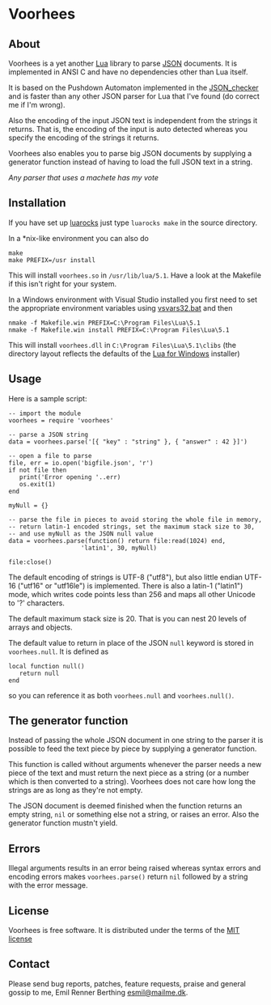 Voorhees
======


About
-----

Voorhees is a yet another [Lua][1] library to parse [JSON][2] documents.
It is implemented in ANSI C and have no dependencies other than Lua itself.

It is based on the Pushdown Automaton implemented in the [JSON\_checker][3]
and is faster than any other JSON parser for Lua that I've found
(do correct me if I'm wrong).

Also the encoding of the input JSON text is independent from the strings
it returns. That is, the encoding of the input is auto detected
whereas you specify the encoding of the strings it returns.

Voorhees also enables you to parse big JSON documents by supplying a
generator function instead of having to load the full JSON text in a string.

*Any parser that uses a machete has my vote*

[1]: http://www.lua.org
[2]: http://www.json.org
[3]: http://www.json.org/JSON_checker/


Installation
------------

If you have set up [luarocks][4] just type `luarocks make` in the source
directory.

In a \*nix-like environment you can also do

    make
    make PREFIX=/usr install

This will install `voorhees.so` in `/usr/lib/lua/5.1`.
Have a look at the Makefile if this isn't right for your system.

In a Windows environment with Visual Studio installed you first need to set
the appropriate environment variables using [vsvars32.bat][5] and then

    nmake -f Makefile.win PREFIX=C:\Program Files\Lua\5.1
    nmake -f Makefile.win install PREFIX=C:\Program Files\Lua\5.1

This will install `voorhees.dll` in `C:\Program Files\Lua\5.1\clibs` (the
directory layout reflects the defaults of the [Lua for Windows][6] installer)

[4]: http://www.luarocks.org
[5]: http://msdn.microsoft.com/en-us/library/1700bbwd(VS.80).aspx
[6]: http://luaforwindows.luaforge.net/


Usage
-----

Here is a sample script:

    -- import the module
    voorhees = require 'voorhees'

    -- parse a JSON string
    data = voorhees.parse('[{ "key" : "string" }, { "answer" : 42 }]')

    -- open a file to parse
    file, err = io.open('bigfile.json', 'r')
    if not file then
       print('Error opening '..err)
       os.exit(1)
    end

    myNull = {}

    -- parse the file in pieces to avoid storing the whole file in memory,
    -- return latin-1 encoded strings, set the maximum stack size to 30,
    -- and use myNull as the JSON null value
    data = voorhees.parse(function() return file:read(1024) end,
                        'latin1', 30, myNull)

    file:close()

The default encoding of strings is UTF-8 ("utf8"), but also
little endian UTF-16 ("utf16" or "utf16le") is implemented.
There is also a latin-1 ("latin1") mode, which writes code points
less than 256 and maps all other Unicode to '?' characters.

The default maximum stack size is 20. That is you can nest
20 levels of arrays and objects.

The default value to return in place of the JSON `null` keyword is
stored in `voorhees.null`. It is defined as

    local function null()
       return null
    end

so you can reference it as both `voorhees.null` and `voorhees.null()`.


The generator function
----------------------

Instead of passing the whole JSON document in one string to the parser
it is possible to feed the text piece by piece by supplying a generator
function.

This function is called without arguments whenever the parser needs
a new piece of the text and must return the next piece as a string
(or a number which is then converted to a string).
Voorhees does not care how long the strings are as long as they're not empty.

The JSON document is deemed finished when the function returns an
empty string, `nil` or something else not a string, or raises an error.
Also the generator function mustn't yield.


Errors
------

Illegal arguments results in an error being raised whereas
syntax errors and encoding errors makes `voorhees.parse()` return
`nil` followed by a string with the error message.


License
-------

Voorhees is free software. It is distributed under the terms of the
[MIT license][7]

[7]: http://www.opensource.org/licenses/mit-license.php


Contact
-------

Please send bug reports, patches, feature requests, praise and general gossip
to me, Emil Renner Berthing <esmil@mailme.dk>.
